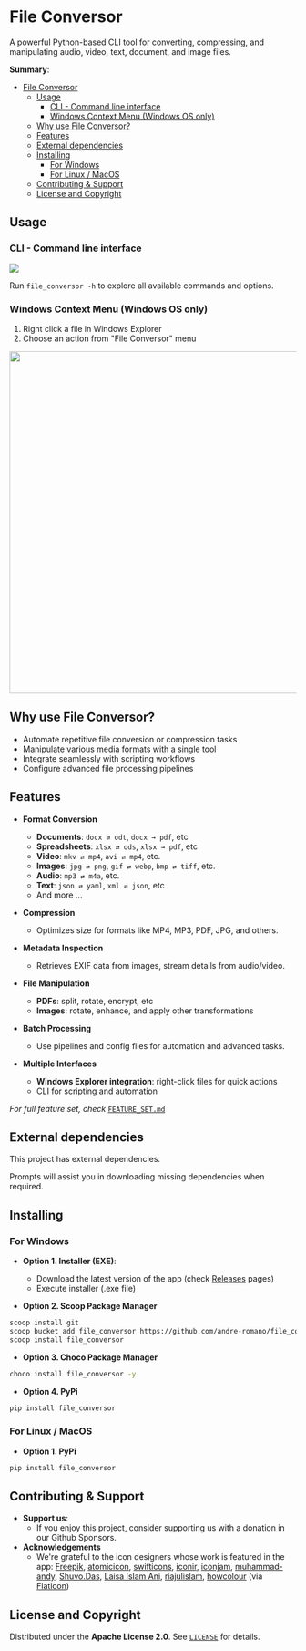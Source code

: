 <!-- [![Patreon](https://img.shields.io/badge/Patreon-Support-orange?logo=patreon)](https://www.patreon.com/andre-romano) -->

# File Conversor
A powerful Python-based CLI tool for converting, compressing, and manipulating audio, video, text, document, and image files.

**Summary**:
- [File Conversor](#file-conversor)
  - [Usage](#usage)
    - [CLI - Command line interface](#cli---command-line-interface)
    - [Windows Context Menu (Windows OS only)](#windows-context-menu-windows-os-only)
  - [Why use File Conversor?](#why-use-file-conversor)
  - [Features](#features)
  - [External dependencies](#external-dependencies)
  - [Installing](#installing)
    - [For Windows](#for-windows)
    - [For Linux / MacOS](#for-linux--macos)
  - [Contributing \& Support](#contributing--support)
  - [License and Copyright](#license-and-copyright)

## Usage

### CLI - Command line interface

<img src="./assets/cli_demo.gif" >

Run ``file_conversor -h`` to explore all available commands and options.

### Windows Context Menu (Windows OS only)

1. Right click a file in Windows Explorer
2. Choose an action from "File Conversor" menu
  
<img src="./assets/ctx_menu.jpg" width="600px">

## Why use File Conversor?

- Automate repetitive file conversion or compression tasks
- Manipulate various media formats with a single tool
- Integrate seamlessly with scripting workflows
- Configure advanced file processing pipelines

## Features

- **Format Conversion**
  - **Documents**: `docx ⇄ odt`, `docx → pdf`, etc
  - **Spreadsheets**: `xlsx ⇄ ods`, `xlsx → pdf`, etc
  - **Video**: `mkv ⇄ mp4`, `avi ⇄ mp4`, etc.
  - **Images**: `jpg ⇄ png`, `gif ⇄ webp`, `bmp ⇄ tiff`, etc.
  - **Audio**: `mp3 ⇄ m4a`, etc.
  - **Text**: `json ⇄ yaml`, `xml ⇄ json`, etc
  - And more ...

- **Compression**  
  - Optimizes size for formats like MP4, MP3, PDF, JPG, and others.

- **Metadata Inspection**  
  - Retrieves EXIF data from images, stream details from audio/video.

- **File Manipulation**  
  - **PDFs**: split, rotate, encrypt, etc  
  - **Images**: rotate, enhance, and apply other transformations  

- **Batch Processing**  
  - Use pipelines and config files for automation and advanced tasks.

- **Multiple Interfaces**  
  - **Windows Explorer integration**: right-click files for quick actions
  - CLI for scripting and automation  

*For full feature set, check* [`FEATURE_SET.md`](FEATURE_SET.md)

## External dependencies

This project has external dependencies. 

Prompts will assist you in downloading missing dependencies when required.

## Installing

### For Windows

- **Option 1. Installer (EXE)**:
  - Download the latest version of the app (check [Releases](https://github.com/andre-romano/file_conversor/releases/) pages)
  - Execute installer (.exe file)

- **Option 2. Scoop Package Manager**
```bash
scoop install git
scoop bucket add file_conversor https://github.com/andre-romano/file_conversor
scoop install file_conversor
```

- **Option 3. Choco Package Manager**
```bash
choco install file_conversor -y
```

- **Option 4. PyPi**

```bash
pip install file_conversor
```

### For Linux / MacOS

- **Option 1. PyPi**

```bash
pip install file_conversor
```

## Contributing & Support

- **Support us**:
  - If you enjoy this project, consider supporting us with a donation in our Github Sponsors.
- **Acknowledgements**
  - We're grateful to the icon designers whose work is featured in the app: [Freepik](https://www.flaticon.com/authors/freepik), [atomicicon](https://www.flaticon.com/authors/atomicicon), [swifticons](https://www.flaticon.com/authors/swifticons), [iconir](https://www.flaticon.com/authors/iconir), [iconjam](https://www.flaticon.com/authors/iconjam), [muhammad-andy](https://www.flaticon.com/authors/muhammad-andy), [Shuvo.Das](https://www.flaticon.com/authors/shuvodas), [Laisa Islam Ani](https://www.flaticon.com/authors/laisa-islam-ani), [riajulislam](https://www.flaticon.com/authors/riajulislam), [howcolour](https://www.flaticon.com/authors/howcolour) (via [Flaticon](https://www.flaticon.com))

## License and Copyright

Distributed under the **Apache License 2.0**. See [`LICENSE`](./LICENSE) for details.

